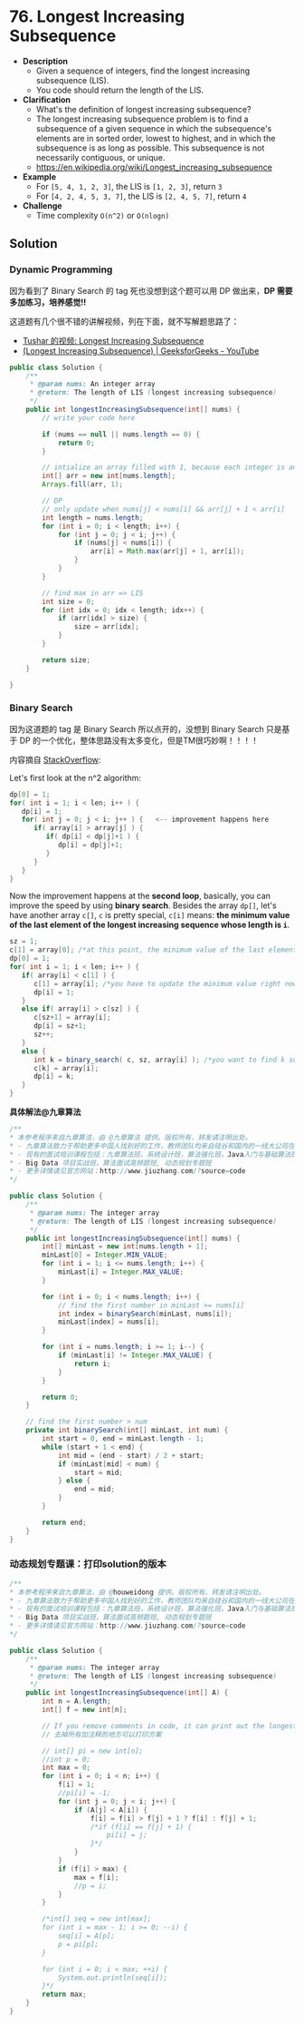 # 76. Longest Increasing Subsequence

- **Description**
    - Given a sequence of integers, find the longest increasing subsequence (LIS).
    - You code should return the length of the LIS.
- **Clarification**
    - What's the definition of longest increasing subsequence?
    - The longest increasing subsequence problem is to find a subsequence of a given sequence in which the subsequence's elements are in sorted order, lowest to highest, and in which the subsequence is as long as possible. This subsequence is not necessarily contiguous, or unique.
    - https://en.wikipedia.org/wiki/Longest_increasing_subsequence
- **Example**
    - For `[5, 4, 1, 2, 3]`, the LIS is `[1, 2, 3]`, return `3`
    - For `[4, 2, 4, 5, 3, 7]`, the LIS is `[2, 4, 5, 7]`, return `4`
- **Challenge**
    - Time complexity `O(n^2)` or `O(nlogn)`


## Solution

### Dynamic Programming

因为看到了 Binary Search 的 tag 死也没想到这个题可以用 DP 做出来，**DP 需要多加练习，培养感觉!!**

这道题有几个很不错的讲解视频，列在下面，就不写解题思路了：

- [Tushar 的视频: Longest Increasing Subsequence](https://www.youtube.com/watch?v=CE2b_-XfVDk)
- [(Longest Increasing Subsequence) | GeeksforGeeks - YouTube](https://www.youtube.com/watch?v=Ns4LCeeOFS4)


```java
public class Solution {
    /**
     * @param nums: An integer array
     * @return: The length of LIS (longest increasing subsequence)
     */
    public int longestIncreasingSubsequence(int[] nums) {
        // write your code here

        if (nums == null || nums.length == 0) {
            return 0;
        }

        // intialize an array filled with 1, because each integer is an increasing subsequence itself
        int[] arr = new int[nums.length];
        Arrays.fill(arr, 1);

        // DP
        // only update when nums[j] < nums[i] && arr[j] + 1 < arr[i]
        int length = nums.length;
        for (int i = 0; i < length; i++) {
            for (int j = 0; j < i; j++) {
                if (nums[j] < nums[i]) {
                    arr[i] = Math.max(arr[j] + 1, arr[i]);
                }
            }
        }

        // find max in arr => LIS
        int size = 0;
        for (int idx = 0; idx < length; idx++) {
            if (arr[idx] > size) {
                size = arr[idx];
            }
        }

        return size;
    }

}
```


### Binary Search

因为这道题的 tag 是 Binary Search 所以点开的，没想到 Binary Search 只是基于 DP 的一个优化，整体思路没有太多变化，但是TM很巧妙啊！！！！

内容摘自 [StackOverflow](https://stackoverflow.com/questions/6129682/longest-increasing-subsequenceonlogn):

Let's first look at the n^2 algorithm:

```java
dp[0] = 1;
for( int i = 1; i < len; i++ ) {
   dp[i] = 1;
   for( int j = 0; j < i; j++ ) {   <-- improvement happens here
      if( array[i] > array[j] ) {
         if( dp[i] < dp[j]+1 ) {
            dp[i] = dp[j]+1;
         }
      }
   }
}
```

Now the improvement happens at the **second loop**, basically, you can improve the speed by using **binary search**. Besides the array `dp[]`, let's have another array `c[]`, `c` is pretty special, `c[i]` means: **the minimum value of the last element of the longest increasing sequence whose length is `i`**.

```java
sz = 1;
c[1] = array[0]; /*at this point, the minimum value of the last element of the size 1 increasing sequence must be array[0]*/
dp[0] = 1;
for( int i = 1; i < len; i++ ) {
   if( array[i] < c[1] ) {
      c[1] = array[i]; /*you have to update the minimum value right now*/
      dp[i] = 1;
   }
   else if( array[i] > c[sz] ) {
      c[sz+1] = array[i];
      dp[i] = sz+1;
      sz++;
   }
   else {
      int k = binary_search( c, sz, array[i] ); /*you want to find k so that c[k-1]<array[i]<c[k]*/
      c[k] = array[i];
      dp[i] = k;
   }
}
```

**具体解法@九章算法**


```java
/**
* 本参考程序来自九章算法，由 @九章算法 提供。版权所有，转发请注明出处。
* - 九章算法致力于帮助更多中国人找到好的工作，教师团队均来自硅谷和国内的一线大公司在职工程师。
* - 现有的面试培训课程包括：九章算法班，系统设计班，算法强化班，Java入门与基础算法班，Android 项目实战班，
* - Big Data 项目实战班，算法面试高频题班, 动态规划专题班
* - 更多详情请见官方网站：http://www.jiuzhang.com/?source=code
*/

public class Solution {
    /**
     * @param nums: The integer array
     * @return: The length of LIS (longest increasing subsequence)
     */
    public int longestIncreasingSubsequence(int[] nums) {
        int[] minLast = new int[nums.length + 1];
        minLast[0] = Integer.MIN_VALUE;
        for (int i = 1; i <= nums.length; i++) {
            minLast[i] = Integer.MAX_VALUE;
        }

        for (int i = 0; i < nums.length; i++) {
            // find the first number in minLast >= nums[i]
            int index = binarySearch(minLast, nums[i]);
            minLast[index] = nums[i];
        }

        for (int i = nums.length; i >= 1; i--) {
            if (minLast[i] != Integer.MAX_VALUE) {
                return i;
            }
        }

        return 0;
    }

    // find the first number > num
    private int binarySearch(int[] minLast, int num) {
        int start = 0, end = minLast.length - 1;
        while (start + 1 < end) {
            int mid = (end - start) / 2 + start;
            if (minLast[mid] < num) {
                start = mid;
            } else {
                end = mid;
            }
        }

        return end;
    }
}

```


### 动态规划专题课：打印solution的版本

```java
/**
* 本参考程序来自九章算法，由 @houweidong 提供。版权所有，转发请注明出处。
* - 九章算法致力于帮助更多中国人找到好的工作，教师团队均来自硅谷和国内的一线大公司在职工程师。
* - 现有的面试培训课程包括：九章算法班，系统设计班，算法强化班，Java入门与基础算法班，Android 项目实战班，
* - Big Data 项目实战班，算法面试高频题班, 动态规划专题班
* - 更多详情请见官方网站：http://www.jiuzhang.com/?source=code
*/

public class Solution {
    /**
     * @param nums: The integer array
     * @return: The length of LIS (longest increasing subsequence)
     */
    public int longestIncreasingSubsequence(int[] A) {
        int n = A.length;
        int[] f = new int[n];

        // If you remove comments in code, it can print out the longest sequence
        // 去掉所有加注释的地方可以打印方案

        // int[] pi = new int[n];
        //int p = 0;
        int max = 0;
        for (int i = 0; i < n; i++) {
            f[i] = 1;
            //pi[i] = -1;
            for (int j = 0; j < i; j++) {
                if (A[j] < A[i]) {
                    f[i] = f[i] > f[j] + 1 ? f[i] : f[j] + 1;
                    /*if (f[i] == f[j] + 1) {
                        pi[i] = j;
                    }*/
                }
            }
            if (f[i] > max) {
                max = f[i];
                //p = i;
            }
        }

        /*int[] seq = new int[max];
        for (int i = max - 1; i >= 0; --i) {
            seq[i] = A[p];
            p = pi[p];
        }

        for (int i = 0; i < max; ++i) {
            System.out.println(seq[i]);
        }*/
        return max;
    }
}
```
